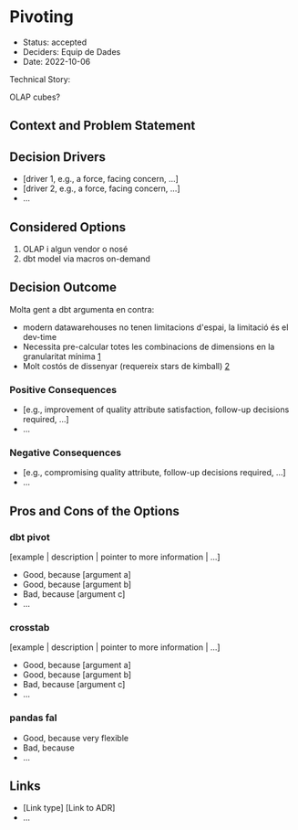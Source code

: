 # Pivoting

* Status: accepted
* Deciders: Equip de Dades
* Date: 2022-10-06

Technical Story:

OLAP cubes?

## Context and Problem Statement


## Decision Drivers <!-- optional -->

* [driver 1, e.g., a force, facing concern, …]
* [driver 2, e.g., a force, facing concern, …]
* … <!-- numbers of drivers can vary -->

## Considered Options

1. OLAP i algun vendor o nosé
2. dbt model via macros on-demand

## Decision Outcome

Molta gent a dbt argumenta en contra:

* modern datawarehouses no tenen limitacions d'espai, la limitació és el dev-time
* Necessita pre-calcular totes les combinacions de dimensions en la granularitat mínima [1](https://youtu.be/MdSMSbQxnO0?t=1588)
* Molt costós de dissenyar (requereix stars de kimball) [2](https://www.youtube.com/watch?v=3OcS2TMXELU)

### Positive Consequences <!-- optional -->

* [e.g., improvement of quality attribute satisfaction, follow-up decisions required, …]
* …

### Negative Consequences <!-- optional -->

* [e.g., compromising quality attribute, follow-up decisions required, …]
* …

## Pros and Cons of the Options <!-- optional -->

### dbt pivot

[example | description | pointer to more information | …] <!-- optional -->

* Good, because [argument a]
* Good, because [argument b]
* Bad, because [argument c]
* … <!-- numbers of pros and cons can vary -->

### crosstab

[example | description | pointer to more information | …] <!-- optional -->

* Good, because [argument a]
* Good, because [argument b]
* Bad, because [argument c]
* … <!-- numbers of pros and cons can vary -->

### pandas fal


* Good, because very flexible
* Bad, because
* … <!-- numbers of pros and cons can vary -->

## Links <!-- optional -->

* [Link type] [Link to ADR] <!-- example: Refined by [ADR-0005](0005-example.md) -->
* … <!-- numbers of links can vary -->
